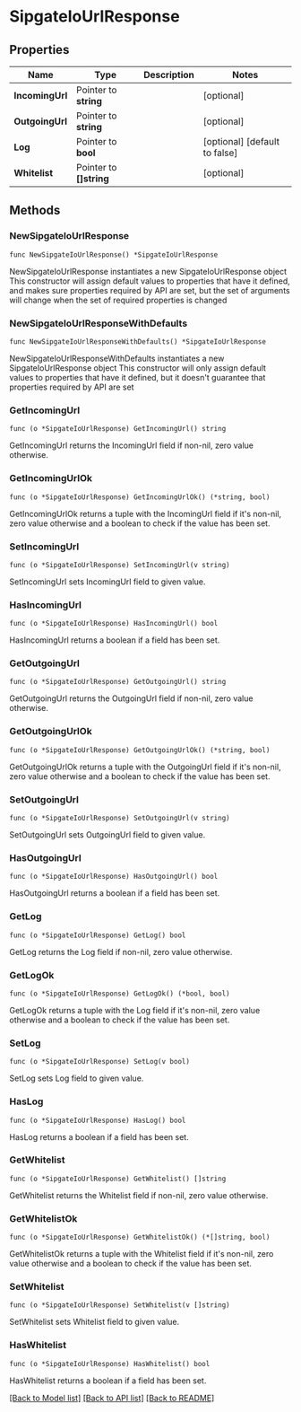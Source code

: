 # SipgateIoUrlResponse

## Properties

Name | Type | Description | Notes
------------ | ------------- | ------------- | -------------
**IncomingUrl** | Pointer to **string** |  | [optional] 
**OutgoingUrl** | Pointer to **string** |  | [optional] 
**Log** | Pointer to **bool** |  | [optional] [default to false]
**Whitelist** | Pointer to **[]string** |  | [optional] 

## Methods

### NewSipgateIoUrlResponse

`func NewSipgateIoUrlResponse() *SipgateIoUrlResponse`

NewSipgateIoUrlResponse instantiates a new SipgateIoUrlResponse object
This constructor will assign default values to properties that have it defined,
and makes sure properties required by API are set, but the set of arguments
will change when the set of required properties is changed

### NewSipgateIoUrlResponseWithDefaults

`func NewSipgateIoUrlResponseWithDefaults() *SipgateIoUrlResponse`

NewSipgateIoUrlResponseWithDefaults instantiates a new SipgateIoUrlResponse object
This constructor will only assign default values to properties that have it defined,
but it doesn't guarantee that properties required by API are set

### GetIncomingUrl

`func (o *SipgateIoUrlResponse) GetIncomingUrl() string`

GetIncomingUrl returns the IncomingUrl field if non-nil, zero value otherwise.

### GetIncomingUrlOk

`func (o *SipgateIoUrlResponse) GetIncomingUrlOk() (*string, bool)`

GetIncomingUrlOk returns a tuple with the IncomingUrl field if it's non-nil, zero value otherwise
and a boolean to check if the value has been set.

### SetIncomingUrl

`func (o *SipgateIoUrlResponse) SetIncomingUrl(v string)`

SetIncomingUrl sets IncomingUrl field to given value.

### HasIncomingUrl

`func (o *SipgateIoUrlResponse) HasIncomingUrl() bool`

HasIncomingUrl returns a boolean if a field has been set.

### GetOutgoingUrl

`func (o *SipgateIoUrlResponse) GetOutgoingUrl() string`

GetOutgoingUrl returns the OutgoingUrl field if non-nil, zero value otherwise.

### GetOutgoingUrlOk

`func (o *SipgateIoUrlResponse) GetOutgoingUrlOk() (*string, bool)`

GetOutgoingUrlOk returns a tuple with the OutgoingUrl field if it's non-nil, zero value otherwise
and a boolean to check if the value has been set.

### SetOutgoingUrl

`func (o *SipgateIoUrlResponse) SetOutgoingUrl(v string)`

SetOutgoingUrl sets OutgoingUrl field to given value.

### HasOutgoingUrl

`func (o *SipgateIoUrlResponse) HasOutgoingUrl() bool`

HasOutgoingUrl returns a boolean if a field has been set.

### GetLog

`func (o *SipgateIoUrlResponse) GetLog() bool`

GetLog returns the Log field if non-nil, zero value otherwise.

### GetLogOk

`func (o *SipgateIoUrlResponse) GetLogOk() (*bool, bool)`

GetLogOk returns a tuple with the Log field if it's non-nil, zero value otherwise
and a boolean to check if the value has been set.

### SetLog

`func (o *SipgateIoUrlResponse) SetLog(v bool)`

SetLog sets Log field to given value.

### HasLog

`func (o *SipgateIoUrlResponse) HasLog() bool`

HasLog returns a boolean if a field has been set.

### GetWhitelist

`func (o *SipgateIoUrlResponse) GetWhitelist() []string`

GetWhitelist returns the Whitelist field if non-nil, zero value otherwise.

### GetWhitelistOk

`func (o *SipgateIoUrlResponse) GetWhitelistOk() (*[]string, bool)`

GetWhitelistOk returns a tuple with the Whitelist field if it's non-nil, zero value otherwise
and a boolean to check if the value has been set.

### SetWhitelist

`func (o *SipgateIoUrlResponse) SetWhitelist(v []string)`

SetWhitelist sets Whitelist field to given value.

### HasWhitelist

`func (o *SipgateIoUrlResponse) HasWhitelist() bool`

HasWhitelist returns a boolean if a field has been set.


[[Back to Model list]](../README.md#documentation-for-models) [[Back to API list]](../README.md#documentation-for-api-endpoints) [[Back to README]](../README.md)


